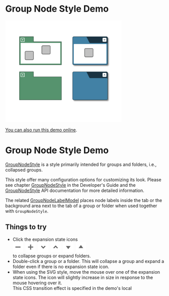 # Group Node Style Demo

<img src="../../resources/image/group-node-style.png" alt="demo-thumbnail" height="320"/>

[You can also run this demo online](https://live.yworks.com/demos/style/group-node-style/index.html).

# Group Node Style Demo

[GroupNodeStyle](https://docs.yworks.com/yfileshtml/#/api/GroupNodeStyle) is a style primarily intended for groups and folders, i.e., collapsed groups.

This style offer many configuration options for customizing its look. Please see chapter [GroupNodeStyle](https://docs.yworks.com/yfileshtml/#/dguide/styles-node_styles#styles-GroupNodeStyle) in the Developer's Guide and the [GroupNodeStyle](https://docs.yworks.com/yfileshtml/#/api/GroupNodeStyle) API documentation for more detailed information.

The related [GroupNodeLabelModel](https://docs.yworks.com/yfileshtml/#/api/GroupNodeLabelModel) places node labels inside the tab or the background area next to the tab of a group or folder when used together with `GroupNodeStyle`.

## Things to try

- Click the expansion state icons  
  ![Minus](../../resources/icons/group-minus-16.svg 'Minus')  ![Plus](../../resources/icons/group-plus-16.svg 'Plus')  ![Chevron Down](../../resources/icons/group-chevron-down-16.svg 'Chevron Down')  ![Chevron Up](../../resources/icons/group-chevron-up-16.svg 'Chevron Up')  ![Triangle Down](../../resources/icons/group-triangle-down-16.svg 'Triangle Down')  ![Triangle Up](../../resources/icons/group-triangle-up-16.svg 'Triangle Up')  
  to collapse groups or expand folders.
- Double-click a group or a folder. This will collapse a group and expand a folder even if there is no expansion state icon.
- When using the SVG style, move the mouse over one of the expansion state icons. The icon will slightly increase in size in response to the mouse hovering over it.  
  This CSS transition effect is specified in the demo's local <style> definition.
- When using SVG styles, collapse a group or expand a folder with a chevron or triangle icon. The expansion state icon will change in an animated fashion in response to the state change.  
  This CSS transition effect is specified in the demo's local <style> definition.
- Hover over a group node to get a tool tip that lists the configured properties for each group style.

## Related Demos

- [Shape Node Style](../shape-node-style/index.html)
- [Rectangle Node Style](../rectangle-node-style/index.html)
- [Arrow Node Style](../arrow-node-style/index.html)
- [Tutorial: Custom Node Style](../../02-tutorial-custom-styles/01-custom-node-style/index.html)
